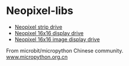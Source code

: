 # Neopixel-libs

* [Neopixel strip drive](neo_strip)
* [Neopixel 16x16 display drive](neo_16x16)
* [Neopixel 16x16 image display drive](neo_16x16_img)

From microbit/micropython Chinese community.  
www.micropython.org.cn
